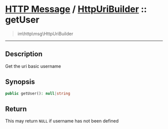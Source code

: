 # [HTTP Message](http.md) / [HttpUriBuilder](http-HttpUriBuilder.md) :: getUser
 > im\http\msg\HttpUriBuilder
____

## Description
Get the uri basic username

## Synopsis
```php
public getUser(): null|string
```

## Return
This may return `NULL` if username has not been defined
